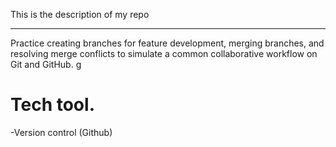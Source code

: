 This is the description of my repo

---

Practice creating branches for feature development, merging branches, and resolving merge conflicts to simulate a common collaborative workflow on Git and GitHub.
g
# Tech tool.
-Version control (Github)
